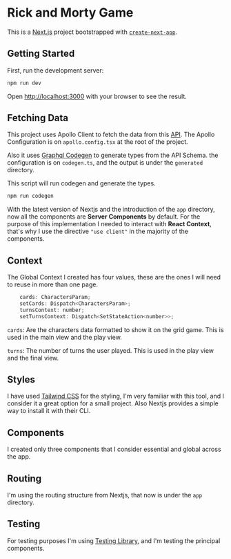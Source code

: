# Rick and Morty Game

This is a [Next.js](https://nextjs.org/) project bootstrapped with [`create-next-app`](https://github.com/vercel/next.js/tree/canary/packages/create-next-app).

## Getting Started

First, run the development server:

```bash
npm run dev
```

Open [http://localhost:3000](http://localhost:3000) with your browser to see the result.

## Fetching Data

This project uses Apollo Client to fetch the data from this [API](https://rickandmortyapi.com/graphql). The Apollo Configuration is on `apollo.config.tsx` at the root of the project.

Also it uses [Graphql Codegen](https://github.com/dotansimha/graphql-code-generator) to generate types from the API Schema. the configuration is on `codegen.ts`, and the output is under the `generated` directory.

This script will run codegen and generate the types.

```bash
npm run codegen
```

With the latest version of Nextjs and the introduction of the `app` directory, now all the components are **Server Components** by default. For the purpose of this implementation I needed to interact with **React Context**, that's why I use the directive `"use client"` in the majority of the components.

## Context

The Global Context I created has four values, these are the ones I will need to reuse in more than one page. 

```javascript
    cards: CharactersParam;
	setCards: Dispatch<CharactersParam>;
	turnsContext: number;
	setTurnsContext: Dispatch<SetStateAction<number>>;
```

`cards`: Are the characters data formatted to show it on the grid game. This is used in the main view and the play view.

`turns`: The number of turns the user played. This is used in the play view and the final view.

## Styles

I have used [Tailwind CSS](https://tailwindcss.com/) for the styling, I'm very familiar with this tool, and I consider it a great option for a small project. Also Nextjs provides a simple way to install it with their CLI.

## Components

I created only three components that I consider essential and global across the app.

## Routing

I'm using the routing structure from Nextjs, that now is under the `app` directory.


## Testing

For testing purposes I'm using [Testing Library](https://testing-library.com/docs/react-testing-library/intro), and I'm testing the principal components.
